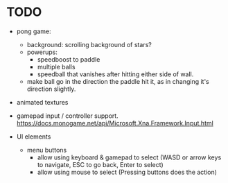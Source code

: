 # TODO

- pong game:
    - background: scrolling background of stars?
    - powerups:
      - speedboost to paddle
      - multiple balls
      - speedball that vanishes after hitting either side of wall.
    - make ball go in the direction the paddle hit it, as in changing it's direction slightly.
- animated textures
- gamepad input / controller support. https://docs.monogame.net/api/Microsoft.Xna.Framework.Input.html

- UI elements
    - menu buttons
        - allow using keyboard & gamepad to select (WASD or arrow keys to navigate, ESC to go back, Enter to select)
        - allow using mouse to select (Pressing buttons does the action)

